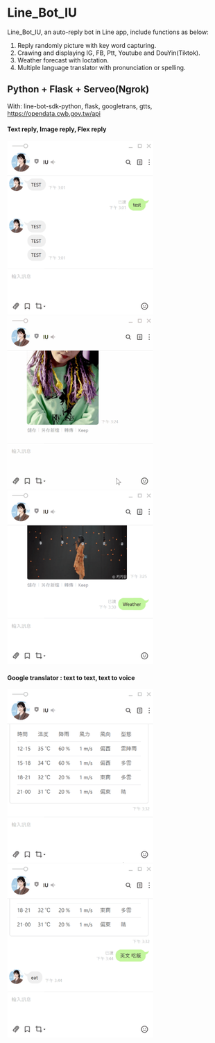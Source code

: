 # Line_Bot_IU
Line_Bot_IU, an auto-reply bot in Line app, include functions as below:
1. Reply randomly picture with key word capturing.
2. Crawing and displaying IG, FB, Ptt, Youtube and DouYin(Tiktok).
3. Weather forecast with loctation.
4. Multiple language translator with pronunciation or spelling.

## Python + Flask + Serveo(Ngrok)
With: line-bot-sdk-python, flask, googletrans, gtts, https://opendata.cwb.gov.tw/api

#### Text reply, Image reply, Flex reply
<img src="https://github.com/m1596284/Line_Bot/blob/master/Line_text_reply.gif" width="336" height="400"><img src="https://github.com/m1596284/Line_Bot/blob/master/Line_image_reply.gif" width="336" height="400"><img src="https://github.com/m1596284/Line_Bot/blob/master/Line_flex_reply.gif" width="336" height="400">

#### Google translator : text to text, text to voice
<img src="https://github.com/m1596284/Line_Bot/blob/master/Line_translator_reply.gif" width="336" height="400"><img src="https://github.com/m1596284/Line_Bot/blob/master/Line_voice_reply.gif" width="336" height="400">

